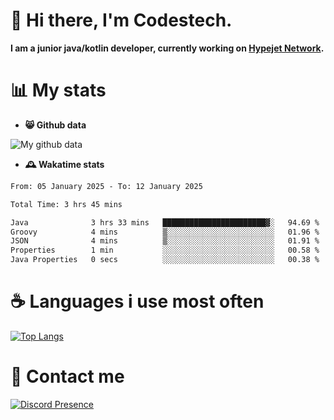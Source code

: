 # 👋 Hi there, I'm Codestech.
**I am a junior java/kotlin developer, currently working on [Hypejet Network](https://github.com/Hypejet).**

# 📊 My stats
- **😸 Github data**

![My github data](https://github-readme-stats.vercel.app/api?username=Codestech1&count_private=true&include_all_commits=true&theme=codeSTACKr)

- **🕰️ Wakatime stats**
<!--START_SECTION:waka-->

```txt
From: 05 January 2025 - To: 12 January 2025

Total Time: 3 hrs 45 mins

Java              3 hrs 33 mins   ███████████████████████▓░   94.69 %
Groovy            4 mins          ▒░░░░░░░░░░░░░░░░░░░░░░░░   01.96 %
JSON              4 mins          ▒░░░░░░░░░░░░░░░░░░░░░░░░   01.91 %
Properties        1 min           ░░░░░░░░░░░░░░░░░░░░░░░░░   00.58 %
Java Properties   0 secs          ░░░░░░░░░░░░░░░░░░░░░░░░░   00.38 %
```

<!--END_SECTION:waka-->

# ☕ Languages i use most often
[![Top Langs](https://github-readme-stats.vercel.app/api/top-langs/?username=Codestech1&layout=compact&langs_count=8&exclude_repo=window5000.github.io&theme=codeSTACKr)](https://github.com/anuraghazra/github-readme-stats)

# 💬 Contact me
[![Discord Presence](https://lanyard.cnrad.dev/api/650718742157852740)](https://discord.com/users/650718742157852740)
</br>
